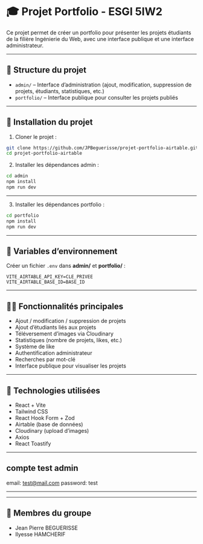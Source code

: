 # 🎓 Projet Portfolio - ESGI 5IW2

Ce projet permet de créer un portfolio pour présenter les projets étudiants de la filière Ingénierie du Web, avec une interface publique et une interface administrateur.

---

## 📁 Structure du projet

- `admin/` – Interface d’administration (ajout, modification, suppression de projets, étudiants, statistiques, etc.)
- `portfolio/` – Interface publique pour consulter les projets publiés

---

## 🚀 Installation du projet

1. Cloner le projet :

```bash
git clone https://github.com/JPBeguerisse/projet-portfolio-airtable.git
cd projet-portfolio-airtable
```

2. Installer les dépendances admin :

```bash
cd admin
npm install
npm run dev

```

---

3. Installer les dépendances portfolio :

```bash
cd portfolio
npm install
npm run dev

```

---

## 🔐 Variables d’environnement

Créer un fichier `.env` dans **admin/** et **portfolio/** :

```env
VITE_AIRTABLE_API_KEY=CLE_PRIVEE
VITE_AIRTABLE_BASE_ID=BASE_ID
```

---

## 👨‍💻 Fonctionnalités principales

- Ajout / modification / suppression de projets
- Ajout d’étudiants liés aux projets
- Téléversement d’images via Cloudinary
- Statistiques (nombre de projets, likes, etc.)
- Système de like
- Authentification administrateur
- Recherches par mot-clé
- Interface publique pour visualiser les projets

---

## 🧰 Technologies utilisées

- React + Vite
- Tailwind CSS
- React Hook Form + Zod
- Airtable (base de données)
- Cloudinary (upload d’images)
- Axios
- React Toastify

---

## compte test admin

email: test@mail.com 
password: test

---
---

## 👥 Membres du groupe

- Jean Pierre BEGUERISSE
- Ilyesse HAMCHERIF
```
